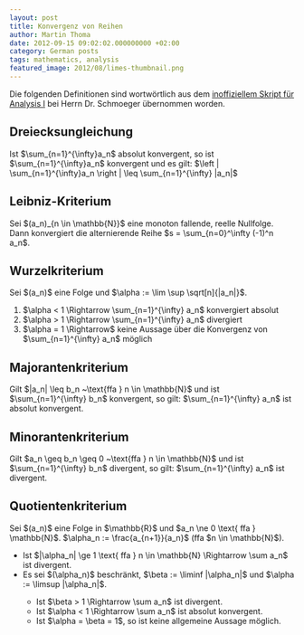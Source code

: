 ```yaml
---
layout: post
title: Konvergenz von Reihen
author: Martin Thoma
date: 2012-09-15 09:02:02.000000000 +02:00
category: German posts
tags: mathematics, analysis
featured_image: 2012/08/limes-thumbnail.png
---
```

Die folgenden Definitionen sind wortw&ouml;rtlich aus dem <a href="http://mitschriebwiki.nomeata.de/Ana1.pdf">inoffiziellem Skript f&uuml;r Analysis I</a> bei Herrn Dr. Schmoeger &uuml;bernommen worden.

<h2>Dreiecksungleichung</h2>
<div class="definition">Ist $\sum_{n=1}^{\infty}a_n$ absolut konvergent, so ist $\sum_{n=1}^{\infty}a_n$ konvergent und es gilt:
$\left | \sum_{n=1}^{\infty}a_n \right | \leq \sum_{n=1}^{\infty} |a_n|$</div>

<h2>Leibniz-Kriterium</h2>
<div class="definition">Sei $(a_n)_{n \in \mathbb{N}}$ eine monoton fallende, reelle Nullfolge. Dann konvergiert die alternierende Reihe
$s = \sum_{n=0}^\infty (-1)^n a_n$.</div>

<h2>Wurzelkriterium</h2>
<div class="definition">Sei $(a_n)$ eine Folge und $\alpha := \lim \sup \sqrt[n]{|a_n|}$.

<ol>
  <li>$\alpha < 1 \Rightarrow \sum_{n=1}^{\infty} a_n$ konvergiert absolut</li>
  <li>$\alpha > 1 \Rightarrow \sum_{n=1}^{\infty} a_n$ divergiert</li>
  <li>$\alpha = 1 \Rightarrow$ keine Aussage &uuml;ber die Konvergenz von $\sum_{n=1}^{\infty} a_n$ m&ouml;glich</li>
</ol>
</div>

<h2>Majorantenkriterium</h2>
<div class="definition">Gilt $|a_n| \leq b_n ~\text{ffa } n \in \mathbb{N}$ und ist $\sum_{n=1}^{\infty} b_n$ konvergent, so gilt:
$\sum_{n=1}^{\infty} a_n$ ist absolut konvergent.</div>

<h2>Minorantenkriterium</h2>
<div class="definition">Gilt $a_n \geq b_n \geq 0 ~\text{ffa } n \in \mathbb{N}$ und ist $\sum_{n=1}^{\infty} b_n$ divergent, so gilt:
$\sum_{n=1}^{\infty} a_n$ ist divergent.</div>

<h2>Quotientenkriterium</h2>
<div class="definition">Sei $(a_n)$ eine Folge in $\mathbb{R}$ und $a_n \ne 0 \text{ ffa } \mathbb{N}$. $\alpha_n := \frac{a_{n+1}}{a_n}$ (ffa $n \in \mathbb{N}$).
<ul>
  <li>Ist $|\alpha_n| \ge 1 \text{ ffa } n \in \mathbb{N} \Rightarrow \sum a_n$ ist divergent.</li>
  <li>Es sei $(\alpha_n)$ beschr&auml;nkt, $\beta := \liminf |\alpha_n|$ und $\alpha := \limsup |\alpha_n|$.</li>
   <ul>
    <li>Ist $\beta > 1 \Rightarrow \sum a_n$ ist divergent.</li>
    <li>Ist $\alpha < 1 \Rightarrow \sum a_n$ ist absolut konvergent.</li>
    <li>Ist $\alpha = \beta = 1$, so ist keine allgemeine Aussage m&ouml;glich.</li>
   </ul>
  </li>
</ul></div>
